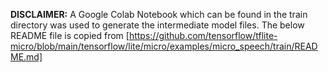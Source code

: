 **DISCLAIMER:** 
A Google Colab Notebook which can be found in the train directory was used to generate the intermediate model files.
The below README file is copied from 
[https://github.com/tensorflow/tflite-micro/blob/main/tensorflow/lite/micro/examples/micro_speech/train/README.md]

